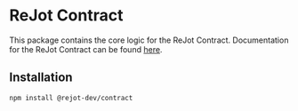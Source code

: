 # ReJot Contract

This package contains the core logic for the ReJot Contract. Documentation for the ReJot Contract
can be found [here](https://rejot.dev/docs/).

## Installation

```bash
npm install @rejot-dev/contract
```
